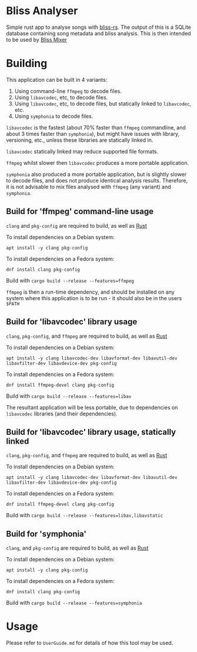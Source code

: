 # Bliss Analyser

Simple rust app to analyse songs with [bliss-rs](https://github.com/Polochon-street/bliss-rs).
The output of this is a SQLite database containing song metadata and
bliss analysis. This is then intended to be used by [Bliss Mixer](https://github.com/CDrummond/bliss-mixer)


# Building

This application can be built in 4 variants:

1. Using command-line `ffmpeg` to decode files.
2. Using `libavcodec`, etc, to decode files.
3. Using `libavcodec`, etc, to decode files, but statically linked to `libavcodec`, etc.
24. Using `symphonia` to decode files.


`libavcodec` is the fastest (about 70% faster than `ffmpeg` commandline, and about
3 times faster than `symphonia`), but might have issues with library, versioning, etc.,
unless these libraries are statically linked in.

`libavcodec` statically linked may reduce supported file formats.

`ffmpeg` whilst slower then `libavcodec` produces a more portable application.

`symphonia` also produced a more portable application, but is slightly slower to decode
files, and does not produce identical analysis results. Therefore, it is not advisable
to mix files analysed with `ffmpeg` (any variant) and `symphonia`.


## Build for 'ffmpeg' command-line usage

`clang` and `pkg-config` are required to build, as well as
[Rust](https://www.rust-lang.org/tools/install)

To install dependencies on a Debian system:

```
apt install -y clang pkg-config
```

To install dependencies on a Fedora system:
```
dnf install clang pkg-config
```

Build with `cargo build --release --features=ffmpeg`

`ffmpeg` is then a run-time dependency, and should be installed on any system where this application
is to be run - it should also be in the users `$PATH`


## Build for 'libavcodec' library usage

`clang`, `pkg-config`, and `ffmpeg` are required to build, as well as
[Rust](https://www.rust-lang.org/tools/install)

To install dependencies on a Debian system:

```
apt install -y clang libavcodec-dev libavformat-dev libavutil-dev libavfilter-dev libavdevice-dev pkg-config
```

To install dependencies on a Fedora system:
```
dnf install ffmpeg-devel clang pkg-config
```

Build with `cargo build --release --features=libav`

The resultant application will be less portable, due to dependencies on `libavcodec` libraries (and
their dependencies).

## Build for 'libavcodec' library usage, statically linked

`clang`, `pkg-config`, and `ffmpeg` are required to build, as well as
[Rust](https://www.rust-lang.org/tools/install)

To install dependencies on a Debian system:

```
apt install -y clang libavcodec-dev libavformat-dev libavutil-dev libavfilter-dev libavdevice-dev pkg-config
```

To install dependencies on a Fedora system:
```
dnf install ffmpeg-devel clang pkg-config
```

Build with `cargo build --release --features=libav,libavstatic`


## Build for 'symphonia'

`clang`, and `pkg-config` are required to build, as well as
[Rust](https://www.rust-lang.org/tools/install)

To install dependencies on a Debian system:

```
apt install -y clang pkg-config
```

To install dependencies on a Fedora system:
```
dnf install clang pkg-config
```

Build with `cargo build --release --features=symphonia`


# Usage

Please refer to `UserGuide.md` for details of how this tool may be used.
